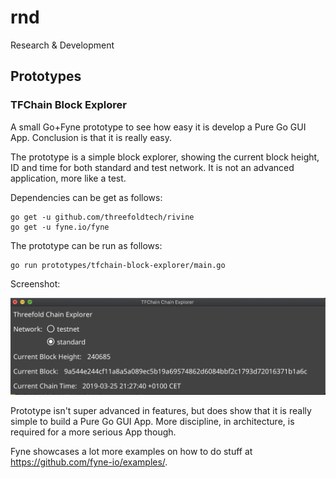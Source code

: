 # rnd

Research &amp; Development 

## Prototypes

### TFChain Block Explorer

A small Go+Fyne prototype to see how easy it is develop a Pure Go GUI App.
Conclusion is that it is really easy.

The prototype is a simple block explorer, showing the current block
height, ID and time for both standard and test network.
It is not an advanced application, more like a test.

Dependencies can be get as follows:

```
go get -u github.com/threefoldtech/rivine
go get -u fyne.io/fyne
```

The prototype can be run as follows:

```
go run prototypes/tfchain-block-explorer/main.go
```

Screenshot:

![screenshot of TFChain Block Explorer prototype](/assets/screenshots/tfchain-block-explorer.png)

Prototype isn't super advanced in features, but does show that it is really simple to build a Pure Go GUI App.
More discipline, in architecture, is required for a more serious App though.

Fyne showcases a lot more examples on how to do stuff at <https://github.com/fyne-io/examples/>.
